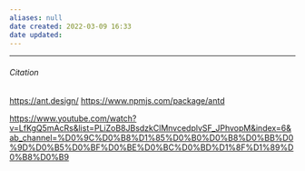 ```yaml
---
aliases: null
date created: 2022-03-09 16:33
date updated:
---
```


---

###### Citation
https://ant.design/
https://www.npmjs.com/package/antd

https://www.youtube.com/watch?v=LfKgQ5mAcRs&list=PLiZoB8JBsdzkClMnvcedplvSF_JPhvopM&index=6&ab_channel=%D0%9C%D0%B8%D1%85%D0%B0%D0%B8%D0%BB%D0%9D%D0%B5%D0%BF%D0%BE%D0%BC%D0%BD%D1%8F%D1%89%D0%B8%D0%B9